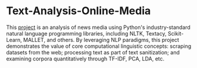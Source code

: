 # Text-Analysis-Online-Media

This [project](https://jeremy-goldstein.github.io/Text-Analysis-Online-Media/) is an analysis of news media using Python's industry-standard natural language programming libraries, including NLTK, Textacy, Scikit-Learn, MALLET, and others. By leveraging NLP paradigms, this project demonstrates the value of core computational linguistic concepts: scraping datasets from the web; processing text as part of text sanitization; and examining corpora quantitatively through TF-IDF, PCA, LDA, etc. 
